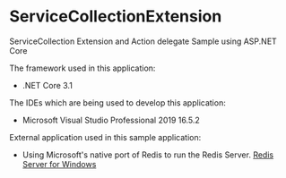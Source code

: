 # ServiceCollectionExtension
ServiceCollection Extension and Action<T> delegate Sample using ASP.NET Core

The framework used in this application:
* .NET Core 3.1

The IDEs which are being used to develop this application:
* Microsoft Visual Studio Professional 2019 16.5.2

External application used in this sample application:
* Using Microsoft's native port of Redis to run the Redis Server. [Redis Server for Windows](https://github.com/ServiceStack/redis-windows)
